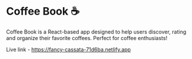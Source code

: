# Coffee Book ☕️

Coffee Book is a React-based app designed to help users discover, rating and organize their favorite coffees. Perfect for coffee enthusiasts!

Live link - https://fancy-cassata-71d6ba.netlify.app